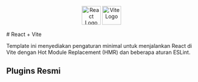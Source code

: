 
<p align="center">
  <img src="https://upload.wikimedia.org/wikipedia/commons/a/a7/React-icon.svg" alt="React Logo" width="50" />
  <img src="https://vitejs.dev/logo.svg" alt="Vite Logo" width="50" />
</p>
# React + Vite

Template ini menyediakan pengaturan minimal untuk menjalankan React di Vite dengan Hot Module Replacement (HMR) dan beberapa aturan ESLint.

## Plugins Resmi




